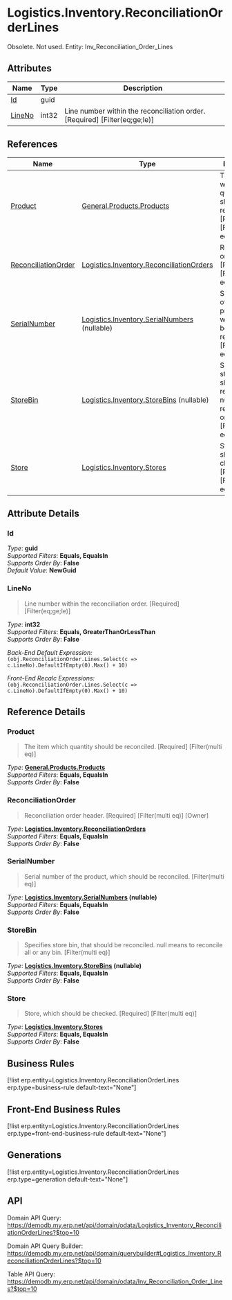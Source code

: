 # Logistics.Inventory.ReconciliationOrderLines

Obsolete. Not used. Entity: Inv_Reconciliation_Order_Lines

## Attributes

| Name | Type | Description |
| ---- | ---- | --- |
| [Id](Logistics.Inventory.ReconciliationOrderLines.md#Id) | guid |  
| [LineNo](Logistics.Inventory.ReconciliationOrderLines.md#LineNo) | int32 | Line number within the reconciliation order. [Required] [Filter(eq;ge;le)] 

## References

| Name | Type | Description |
| ---- | ---- | --- |
| [Product](Logistics.Inventory.ReconciliationOrderLines.md#Product) | [General.Products.Products](General.Products.Products.md) | The item which quantity should be reconciled. [Required] [Filter(multi eq)] |
| [ReconciliationOrder](Logistics.Inventory.ReconciliationOrderLines.md#ReconciliationOrder) | [Logistics.Inventory.ReconciliationOrders](Logistics.Inventory.ReconciliationOrders.md) | Reconciliation order header. [Required] [Filter(multi eq)] [Owner] |
| [SerialNumber](Logistics.Inventory.ReconciliationOrderLines.md#SerialNumber) | [Logistics.Inventory.SerialNumbers](Logistics.Inventory.SerialNumbers.md) (nullable) | Serial number of the product, which should be reconciled. [Filter(multi eq)] |
| [StoreBin](Logistics.Inventory.ReconciliationOrderLines.md#StoreBin) | [Logistics.Inventory.StoreBins](Logistics.Inventory.StoreBins.md) (nullable) | Specifies store bin, that should be reconciled. null means to reconcile all or any bin. [Filter(multi eq)] |
| [Store](Logistics.Inventory.ReconciliationOrderLines.md#Store) | [Logistics.Inventory.Stores](Logistics.Inventory.Stores.md) | Store, which should be checked. [Required] [Filter(multi eq)] |


## Attribute Details

### Id

_Type_: **guid**  
_Supported Filters_: **Equals, EqualsIn**  
_Supports Order By_: **False**  
_Default Value_: **NewGuid**  

### LineNo

> Line number within the reconciliation order. [Required] [Filter(eq;ge;le)]

_Type_: **int32**  
_Supported Filters_: **Equals, GreaterThanOrLessThan**  
_Supports Order By_: **False**  

_Back-End Default Expression:_  
`(obj.ReconciliationOrder.Lines.Select(c => c.LineNo).DefaultIfEmpty(0).Max() + 10)`

_Front-End Recalc Expressions:_  
`(obj.ReconciliationOrder.Lines.Select(c => c.LineNo).DefaultIfEmpty(0).Max() + 10)`

## Reference Details

### Product

> The item which quantity should be reconciled. [Required] [Filter(multi eq)]

_Type_: **[General.Products.Products](General.Products.Products.md)**  
_Supported Filters_: **Equals, EqualsIn**  
_Supports Order By_: **False**  

### ReconciliationOrder

> Reconciliation order header. [Required] [Filter(multi eq)] [Owner]

_Type_: **[Logistics.Inventory.ReconciliationOrders](Logistics.Inventory.ReconciliationOrders.md)**  
_Supported Filters_: **Equals, EqualsIn**  
_Supports Order By_: **False**  

### SerialNumber

> Serial number of the product, which should be reconciled. [Filter(multi eq)]

_Type_: **[Logistics.Inventory.SerialNumbers](Logistics.Inventory.SerialNumbers.md) (nullable)**  
_Supported Filters_: **Equals, EqualsIn**  
_Supports Order By_: **False**  

### StoreBin

> Specifies store bin, that should be reconciled. null means to reconcile all or any bin. [Filter(multi eq)]

_Type_: **[Logistics.Inventory.StoreBins](Logistics.Inventory.StoreBins.md) (nullable)**  
_Supported Filters_: **Equals, EqualsIn**  
_Supports Order By_: **False**  

### Store

> Store, which should be checked. [Required] [Filter(multi eq)]

_Type_: **[Logistics.Inventory.Stores](Logistics.Inventory.Stores.md)**  
_Supported Filters_: **Equals, EqualsIn**  
_Supports Order By_: **False**  



## Business Rules

[!list erp.entity=Logistics.Inventory.ReconciliationOrderLines erp.type=business-rule default-text="None"]

## Front-End Business Rules

[!list erp.entity=Logistics.Inventory.ReconciliationOrderLines erp.type=front-end-business-rule default-text="None"]

## Generations

[!list erp.entity=Logistics.Inventory.ReconciliationOrderLines erp.type=generation default-text="None"]

## API

Domain API Query:
<https://demodb.my.erp.net/api/domain/odata/Logistics_Inventory_ReconciliationOrderLines?$top=10>

Domain API Query Builder:
<https://demodb.my.erp.net/api/domain/querybuilder#Logistics_Inventory_ReconciliationOrderLines?$top=10>

Table API Query:
<https://demodb.my.erp.net/api/domain/odata/Inv_Reconciliation_Order_Lines?$top=10>

